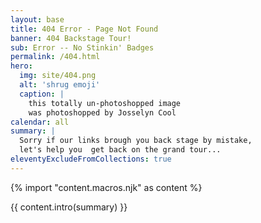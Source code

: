 ```yaml
---
layout: base
title: 404 Error - Page Not Found
banner: 404 Backstage Tour!
sub: Error -- No Stinkin' Badges
permalink: /404.html
hero:
  img: site/404.png
  alt: 'shrug emoji'
  caption: |
    this totally un-photoshopped image
    was photoshopped by Josselyn Cool
calendar: all
summary: |
  Sorry if our links brough you back stage by mistake,
  let's help you  get back on the grand tour...
eleventyExcludeFromCollections: true
---
```


{% import "content.macros.njk" as content %}

{{ content.intro(summary) }}

